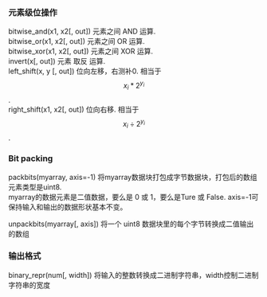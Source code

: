 ### 元素级位操作

bitwise\_and\(x1, x2\[, out\]\)    元素之间 AND 运算.  
bitwise\_or\(x1, x2\[, out\]\)      元素之间 OR 运算.  
bitwise\_xor\(x1, x2\[, out\]\)    元素之间 XOR 运算.  
invert\(x\[, out\]\)                      元素 取反 运算.  
left\_shift\(x, y \[, out\]\)            位向左移，右测补0.  相当于$$x_i * 2^{y_i}$$.  
right\_shift\(x1, x2\[, out\]\)       位向右移.  相当于$$x_i \div 2^{y_i}$$.

### Bit packing

packbits\(myarray, axis=-1\)        将myarray数据块打包成字节数据块，打包后的数组元素类型是uint8.  
myarray的数据元素是二值数据，要么是 0 或 1，要么是Ture 或 False. 
axis=-1可保持输入和输出的数据形状基本不变。

unpackbits\(myarray\[, axis\]\)    将一个 uint8 数据块里的每个字节转换成二值输出的数组

### 输出格式

binary\_repr\(num\[, width\]\)    将输入的整数转换成二进制字符串，width控制二进制字符串的宽度

